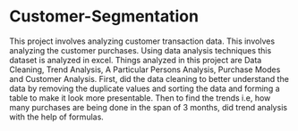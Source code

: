 # Customer-Segmentation
This project involves analyzing customer transaction data. This involves analyzing the customer purchases.
Using data analysis techniques this dataset is analyzed in excel.
Things analyzed in this project are Data Cleaning, Trend Analysis,  A Particular Persons Analysis, Purchase Modes and Customer Analysis. 
First, did the data cleaning to better understand the data by removing the duplicate values and sorting the data and forming a table to make it look more presentable.
Then to find the trends i.e, how many purchases are being done in the span of 3 months, did trend analysis with the help of formulas.



